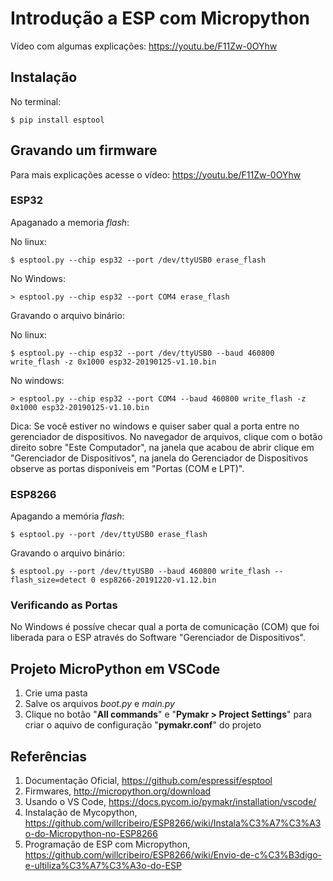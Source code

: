 # Introdução a ESP com Micropython
Vídeo com algumas explicações: https://youtu.be/F11Zw-0OYhw 

## Instalação 

No terminal: 
```
$ pip install esptool
``` 

## Gravando um firmware  
Para mais explicações acesse o vídeo: https://youtu.be/F11Zw-0OYhw 

### ESP32 

Apaganado a memoria _flash_: 

No linux: 
```
$ esptool.py --chip esp32 --port /dev/ttyUSB0 erase_flash 
```

No Windows:
```
> esptool.py --chip esp32 --port COM4 erase_flash 
```

Gravando o arquivo binário: 

No linux:
```
$ esptool.py --chip esp32 --port /dev/ttyUSB0 --baud 460800 write_flash -z 0x1000 esp32-20190125-v1.10.bin
```

No windows:
```
> esptool.py --chip esp32 --port COM4 --baud 460800 write_flash -z 0x1000 esp32-20190125-v1.10.bin
```

Dica: Se você estiver no windows e quiser saber qual a porta entre no gerenciador de dispositivos. No navegador de arquivos, clique com o botão direito sobre "Este Computador", na janela que acabou de abrir clique em "Gerenciador de Dispositivos", na janela do Gerenciador de Dispositivos observe as portas disponíveis em "Portas (COM e LPT)". 

### ESP8266 
Apagando a memória _flash_: 

```
$ esptool.py --port /dev/ttyUSB0 erase_flash 
``` 
Gravando o arquivo binário: 
``` 
$ esptool.py --port /dev/ttyUSB0 --baud 460800 write_flash --flash_size=detect 0 esp8266-20191220-v1.12.bin 
``` 

### Verificando as Portas 

No Windows é possíve checar qual a porta de comunicação (COM) que foi liberada para o ESP através do Software "Gerenciador de Dispositivos". 


## Projeto MicroPython em VSCode 

1. Crie uma pasta 
1. Salve os arquivos _boot.py_ e _main.py_
1. Clique no botão "**All commands**" e "**Pymakr > Project Settings**" para criar o aquivo de configuração "**pymakr.conf**" do projeto 



## Referências
1. Documentação Oficial, https://github.com/espressif/esptool 
1. Firmwares, http://micropython.org/download 
1. Usando o VS Code, https://docs.pycom.io/pymakr/installation/vscode/ 
1. Instalação de Mycopython, https://github.com/willcribeiro/ESP8266/wiki/Instala%C3%A7%C3%A3o-do-Micropython-no-ESP8266
1. Programação de ESP com Micropython, https://github.com/willcribeiro/ESP8266/wiki/Envio-de-c%C3%B3digo-e-ultiliza%C3%A7%C3%A3o-do-ESP 
